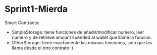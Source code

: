 # Sprint1-Mierda

Smart Contracts:

- SimpleStorage: tiene funciones de añadir/modificar numero, leer numero y de retrieve amount spended al wallet que llame la funcion.
- OtherStorage: tiene exactamente las mismas funciones, solo que las llama desde el otro contrato :)

   


